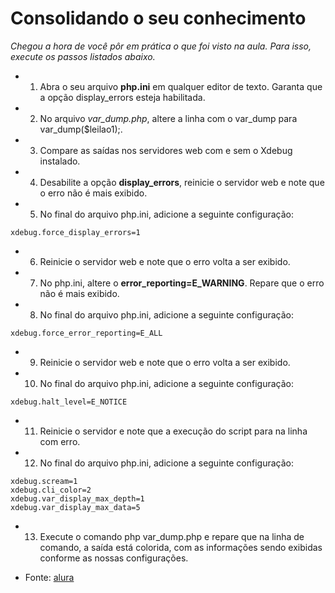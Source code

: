 # Consolidando o seu conhecimento


_Chegou a hora de você pôr em prática o que foi visto na aula. Para isso, execute os passos listados abaixo._

- 1) Abra o seu arquivo **php.ini** em qualquer editor de texto. Garanta que a opção display_errors esteja habilitada.

- 2) No arquivo _var_dump.php_, altere a linha com o var_dump para var_dump($leilao1);.

- 3) Compare as saídas nos servidores web com e sem o Xdebug instalado.

- 4) Desabilite a opção **display_errors**, reinicie o servidor web e note que o erro não é mais exibido.

- 5) No final do arquivo php.ini, adicione a seguinte configuração:
```
xdebug.force_display_errors=1
```

- 6) Reinicie o servidor web e note que o erro volta a ser exibido.

- 7) No php.ini, altere o **error_reporting=E_WARNING**. Repare que o erro não é mais exibido.

- 8) No final do arquivo php.ini, adicione a seguinte configuração:
```
xdebug.force_error_reporting=E_ALL
```

- 9) Reinicie o servidor web e note que o erro volta a ser exibido.

- 10) No final do arquivo php.ini, adicione a seguinte configuração:
```
xdebug.halt_level=E_NOTICE
```

- 11) Reinicie o servidor e note que a execução do script para na linha com erro.

- 12) No final do arquivo php.ini, adicione a seguinte configuração:
```
xdebug.scream=1
xdebug.cli_color=2
xdebug.var_display_max_depth=1
xdebug.var_display_max_data=5
```

- 13) Execute o comando php var_dump.php e repare que na linha de comando, a saída está colorida, com as informações sendo exibidas conforme as nossas configurações.


- Fonte: [alura](https://cursos.alura.com.br/course/php-xdebug-profiling/task/65305)

